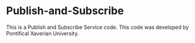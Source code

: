 # Publish-and-Subscribe
This is a Publish and Subscribe Service code. This code was developed by Pontifical Xaverian University.

